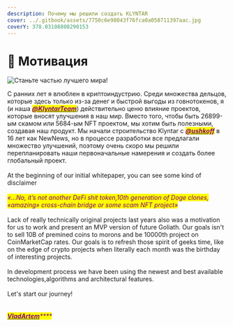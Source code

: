 ```yaml
---
description: Почему мы решили создать KLYNTAR
cover: ../.gitbook/assets/7750c6e98043f76fca0a058711397aac.jpg
coverY: 378.03108808290153
---
```


# 🎯 Мотивация

![Станьте частью лучшего мира!](../.gitbook/assets/KLY\_LOGO.png)

С ранних лет я влюблен в криптоиндустрию. Среди множества дельцов, которые здесь только из-за денег и быстрой выгоды из говнотокенов, я (и наша [_<mark style="color:purple;">**@KlyntarTeam**</mark>_](https://github.com/KlyntarTeam)) действительно ценю влияние проектов, которые вносят улучшения в наш мир. Вместо того, чтобы быть 26899-ым скамом или 5684-ым NFT проектом, мы хотим быть полезными, создавая наш продукт. Мы начали строительство Klyntar с [_<mark style="color:purple;">**@ushkoff**</mark>_](https://github.com/ushkoff) в 16 лет как NewNews, но в процессе разработки все предлагали множество улучшений, поэтому очень скоро мы решили перепланировать наши первоначальные намерения и создать более глобальный проект.\
\
At the beginning of our initial whitepaper, you can see some kind of disclaimer\
\
_<mark style="color:purple;">«...No, it’s not another DeFi shit token,10th generation of Doge clones, «amazing» cross-chain bridge or some scam NFT project»</mark>_\
\
Lack of really technically original projects last years also was a motivation for us to work and present an MVP version of future Goliath. Our goals isn't to sell 10B of premined coins to morons and be 10000th project on CoinMarketCap rates. Our goals is to refresh those spirit of geeks time, like on the edge of crypto projects when literally each month was the birthday of  interesting projects.\
\
In development process we have been using the newest and best available technologies,algorithms and architectural features.\
\
Let's start our journey!\
\
\
[_<mark style="color:purple;">**VladArtem**</mark>_](https://github.com/VladChernenko)_<mark style="color:purple;">****</mark>_



